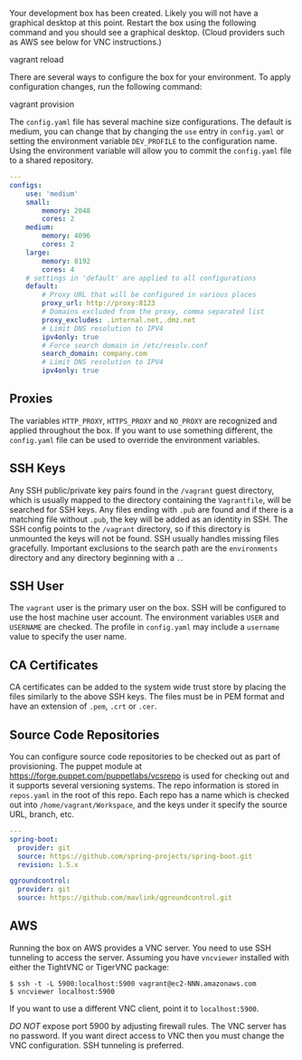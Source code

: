 Your development box has been created. Likely you will not have a graphical desktop at this point. Restart the box using the following command and you should see a graphical desktop. (Cloud providers such as AWS see below for VNC instructions.)

  vagrant reload

There are several ways to configure the box for your environment. To apply configuration changes, run the following command:

  vagrant provision

The `config.yaml` file has several machine size configurations. The default is medium, you can change that by changing the `use` entry in `config.yaml` or setting the environment variable `DEV_PROFILE` to the configuration name. Using the environment variable will allow you to commit the `config.yaml` file to a shared repository.

```yaml
---
configs:
    use: 'medium'
    small:
        memory: 2048
        cores: 2
    medium:
        memory: 4096
        cores: 2
    large:
        memory: 8192
        cores: 4
    # settings in 'default' are applied to all configurations
    default:
        # Proxy URL that will be configured in various places
        proxy_url: http://proxy:8123
        # Domains excluded from the proxy, comma separated list
        proxy_excludes: .internal.net,.dmz.net
        # Limit DNS resolution to IPV4
        ipv4only: true
        # Force search domain in /etc/resolv.conf
        search_domain: company.com
        # Limit DNS resolution to IPV4
        ipv4only: true
```

## Proxies
The variables `HTTP_PROXY`, `HTTPS_PROXY` and `NO_PROXY` are recognized and applied throughout the box. If you want to use something different, the `config.yaml` file can be used to override the environment variables.

## SSH Keys
Any SSH public/private key pairs found in the `/vagrant` guest directory, which is usually mapped to the directory containing the `Vagrantfile`, will be searched for SSH keys. Any files ending with `.pub` are found and if there is a matching file without `.pub`, the key will be added as an identity in SSH. The SSH config points to the `/vagrant` directory, so if this directory is unmounted the keys will not be found. SSH usually handles missing files gracefully. Important exclusions to the search path are the `environments` directory and any directory beginning with a `.`.

## SSH User
The `vagrant` user is the primary user on the box. SSH will be configured to use the host machine user account. The environment variables `USER` and `USERNAME` are checked. The profile in `config.yaml` may include a `username` value to specify the user name.

## CA Certificates
CA certificates can be added to the system wide trust store by placing the files similarly to the above SSH keys. The files must be in PEM format and have an extension of `.pem`, `.crt` or `.cer`.

## Source Code Repositories
You can configure source code repositories to be checked out as part of provisioning. The puppet module at https://forge.puppet.com/puppetlabs/vcsrepo is used for checking out and it supports several versioning systems. The repo information is stored in `repos.yaml` in the root of this repo. Each repo has a name which is checked out into `/home/vagrant/Workspace`, and the keys under it specify the source URL, branch, etc.

```yaml
---
spring-boot:
  provider: git
  source: https://github.com/spring-projects/spring-boot.git
  revision: 1.5.x

qgroundcontrol:
  provider: git
  source: https://github.com/mavlink/qgroundcontrol.git
```

## AWS
Running the box on AWS provides a VNC server. You need to use SSH tunneling to access the server. Assuming you have `vncviewer` installed with either the TightVNC or TigerVNC package:

```shell
$ ssh -t -L 5900:localhost:5900 vagrant@ec2-NNN.amazonaws.com
$ vncviewer localhost:5900
```

If you want to use a different VNC client, point it to `localhost:5900`.

_DO NOT_ expose port 5900 by adjusting firewall rules. The VNC server has no password. If you want direct access to VNC then you must change the VNC configuration. SSH tunneling is preferred.
